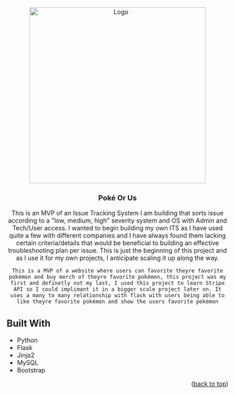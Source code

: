 <div align="center">
  <a href="https://github.com/S-Hightower/Flick-ITS">
    <img src="https://raw.githubusercontent.com/PokeAPI/sprites/master/sprites/pokemon/25.png" alt="Logo" width="400" height="400">
  </a>

<h3 align="center">Poké Or Us</h3>

  <p align="center">
    This is an MVP of an Issue Tracking System I am building that sorts issue according to a "low, medium, high" severity system and OS with Admin and Tech/User access.
    I wanted to begin building my own ITS as I have used quite a few with different companies and I have always found them lacking certain criteria/details that would be beneficial to building an effective troubleshooting plan per issue. This is just the beginning of this project and as I use it for my own projects, I anticipate scaling it up along the way.
    
    This is a MVP of a website where users can favorite theyre favorite pokémon and buy merch of theyre favorite pokémon, this project was my first and definetly not my last, I used this project to learn Stripe API so I could implimant it in a bigger scale project later on. It uses a many to many relationship with flask with users being able to like theyre favorite pokémon and show the users favorite pokémon
  </p>
</div>

<!-- ABOUT THE PROJECT -->
## Built With

* Python
* Flask
* Jinja2
* MySQL
* Bootstrap

<p align="right">(<a href="#top">back to top</a>)</p>
